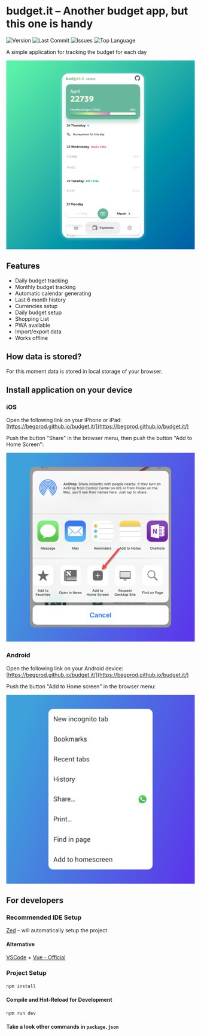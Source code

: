 # budget.it – Another budget app, but this one is handy

![Version](https://img.shields.io/github/package-json/v/begprod/budget.it)
![Last Commit](https://img.shields.io/github/last-commit/begprod/budget.it)
![Issues](https://img.shields.io/github/issues/begprod/budget.it)
![Top Language](https://img.shields.io/github/languages/top/begprod/budget.it)

A simple application for tracking the budget for each day

![budget.it – another budget app, but this one is handy](./public/screenshots/mobile_1.jpg)

## Features

- Daily budget tracking
- Monthly budget tracking
- Automatic calendar generating
- Last 6 month history
- Currencies setup
- Daily budget setup
- Shopping List
- PWA available
- Import/export data
- Works offline

## How data is stored?

For this moment data is stored in local storage of your browser.

## Install application on your device

### iOS

Open the following link on your iPhone or iPad: [https://begprod.github.io/budget.it/](https://begprod.github.io/budget.it/)

Push the button "Share" in the browser menu, then push the button "Add to Home Screen":

![budget.it – another budget app, but this one is handy](./public/screenshots/ios.jpg)

### Android

Open the following link on your Android device: [https://begprod.github.io/budget.it/](https://begprod.github.io/budget.it/)

Push the button "Add to Home screen" in the browser menu:

![budget.it – another budget app, but this one is handy](./public/screenshots/android.jpg)

## For developers

### Recommended IDE Setup

[Zed](https://zed.dev/) – will automatically setup the project

#### Alternative

[VSCode](https://code.visualstudio.com/) + [Vue - Official](https://marketplace.visualstudio.com/items?itemName=Vue.volar)

### Project Setup

```sh
npm install
```

#### Compile and Hot-Reload for Development

```sh
npm run dev
```

#### Take a look other commands in `package.json`
